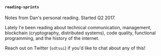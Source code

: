 #### `reading-sprints`

Notes from Dan's personal reading. Started Q2 2017.

Lately I'e been reading about technical communication, management, blockchain (cryptography, distributed systems), code quality, functional programming, and the history of the internet.

Reach out on Twitter (`sdtsui`) if you'd like to chat about any of this!